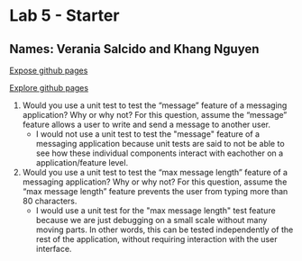 # Lab 5 - Starter

## Names: Verania Salcido and Khang Nguyen

[Expose github pages](https://vesalcido.github.io/Lab5_Starter/expose.html)

[Explore github pages](https://vesalcido.github.io/Lab5_Starter/explore.html)


1. Would you use a unit test to test the “message” feature of a messaging application? Why or why not? For this question, assume the “message” feature allows a user to write and send a message to another user.
   - I would not use a unit test to test the "message" feature of a messaging application because unit tests are said to not be able to see how these individual components interact with eachother on a application/feature level.
2. Would you use a unit test to test the “max message length” feature of a messaging application? Why or why not? For this question, assume the “max message length” feature prevents the user from typing more than 80 characters.
   - I would use a unit test for the "max message length" test feature because we are just debugging on a small scale without many moving parts. In other words, this can be tested independently of the rest of the application, without requiring interaction with the user interface.
